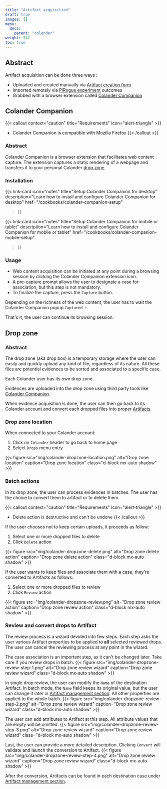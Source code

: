 ```yaml
---
title: "Artifact acquisition"
draft: true
images: []
menu:
  docs:
    parent: "colander"
weight: 547
toc: true
---
```


## Abstract
Artifact acquisition can be done three ways :
  - Uploaded and created manually via [Artifact creation form](/docs/colander/artifact-management/#artifact-creation-form)
  - Imported remotely via [PiRogue experiment](/guides/g9/#import-artifacts) outcomes
  - Grabbed with a browser extension called [Colander Companion](#colander-companion)

## Colander Companion


{{< callout context="caution" title="Requirements" icon="alert-triangle" >}}
* Colander Companion is compatible with Mozilla Firefox
{{< /callout >}}

### Abstract

Colander Companion is a browser extension that facilitates web content capture.
The extension captures a static rendering of a webpage and transfers it to your personal Colander [drop zone](#drop-zone).

### Installation

{{< link-card
  icon="notes"
  title="Setup Colander Companion for desktop"
  description="Learn how to install and configure Colander Companion for desktop"
  href="/cookbooks/colander-companion-setup"
>}}

{{< link-card
  icon="notes"
  title="Setup Colander Companion for mobile or tablet"
  description="Learn how to install and configure Colander Companion for mobile or tablet"
  href="/cookbooks/colander-companion-mobile-setup"
>}}

### Usage

* Web content acquisition can be initiated at any point during a browsing session by clicking the Colander Companion extension icon.
* A pre-capture prompt allows the user to designate a case for association, but this step is not mandatory.
* To finalize the capture, press the `Capture` button.

Depending on the richness of the web content, the user has to wait the Colander Companion popup `Captured !`.

That's it, the user can continue its browsing session.

## Drop zone

### Abstract

The drop zone (aka drop box) is a temporary storage
where the user can easily and quickly upload any kind of file,
regardless of its nature.
All these files are potential evidences to be sorted and associated to a specific case.

Each Colander user has its own drop zone.

Evidences are uploaded into the drop zone using third party tools like [Colander Companion](#colander-companion).

When evidence acquisition is done, the user can then go back to its Colander account and
convert each dropped files into proper [Artifacts](/docs/colander/artifact-management/).

### Drop zone location

When connected to your Colander account:
  1. Click on `Colander` header to go back to home page
  2. Select `Drops` menu entry

{{< figure src="img/colander-dropzone-location.png" alt="Drop zone location" caption="Drop zone location" class="d-block mx-auto shadow" >}}

### Batch actions

In its drop zone, the user can process evidences in batches. The user has the choice to convert them to artifact or to delete them.

{{< callout context="caution" title="Requirements" icon="alert-triangle" >}}
* Delete action is destructive and can't be undone
{{< /callout >}}

If the user chooses not to keep certain uploads, it proceeds as follow:

1. Select one or more dropped files to delete
2. Click `Delete` action

{{< figure src="img/colander-dropzone-delete.png" alt="Drop zone delete action" caption="Drop zone delete action" class="d-block mx-auto shadow" >}}

If the user wants to keep files and associate them with a case, they're converted to Artifacts as follows:

1. Select one or more dropped files to review
2. Click `Review` action

{{< figure src="img/colander-dropzone-review.png" alt="Drop zone review action" caption="Drop zone review action" class="d-block mx-auto shadow" >}}

### Review and convert drops to Artifact

The review process is a wizard devided into few steps.
Each step asks the user various Artifact properties to be applied to **all** selected reviewed drops.
The user can cancel the reviewing process at any point in the wizard.

The case association is an important step, as it can't be changed later. Take care if you review drops in batch.
{{< figure src="img/colander-dropzone-review-step-1.png" alt="Drop zone review wizard" caption="Drop zone review wizard" class="d-block mx-auto shadow" >}}

In single drop review, the user can modify the `Name` of the destination Artifact.
In batch mode, the `Name` field keeps its original value, but the user can change it later in [Artifact management section](/docs/colander/artifact-management/).
All other properties are applied to the whole batch.
{{< figure src="img/colander-dropzone-review-step-2.png" alt="Drop zone review wizard" caption="Drop zone review wizard" class="d-block mx-auto shadow" >}}

The user can add attributes to Artifact at this step. All attribute values that are empty will be omitted.
{{< figure src="img/colander-dropzone-review-step-3.png" alt="Drop zone review wizard" caption="Drop zone review wizard" class="d-block mx-auto shadow" >}}

Last, the user can provide a more detailed description.
Clicking `Convert` will validate and launch the conversion to Artifact.
{{< figure src="img/colander-dropzone-review-step-4.png" alt="Drop zone review wizard" caption="Drop zone review wizard" class="d-block mx-auto shadow" >}}

After the conversion, Artifacts can be found in each destination case under [Artifact management section](/docs/colander/artifact-management/).